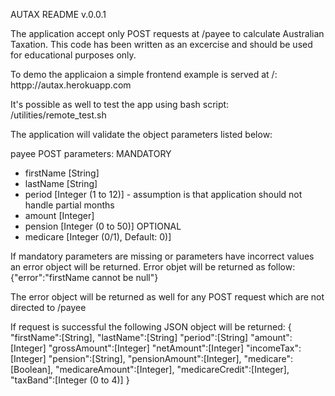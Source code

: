 AUTAX README v.0.0.1

The application accept only POST requests at /payee to calculate Australian Taxation.
This code has been written as an excercise and should be used for educational purposes only.

To demo the applicaion a simple frontend example is served at /:
httpp://autax.herokuapp.com

It's possible as well to test the app using bash script:
/utilities/remote_test.sh

The application will validate the object parameters listed below:

payee POST parameters:
MANDATORY
- firstName [String]
- lastName [String]
- period [Integer (1 to 12)] - assumption is that application should not handle partial months
- amount [Integer]
- pension [Integer (0 to 50)]
OPTIONAL
- medicare [Integer (0/1), Default: 0)]

If mandatory parameters are missing or parameters have incorrect values an error object will be returned.
Error objet will be returned as follow:
{"error":"firstName cannot be null"}

The error object will be returned as well for any POST request which are not directed to /payee

If request is successful the following JSON object will be returned:
{
    "firstName":[String],
    "lastName":[String]
    "period":[String]
    "amount":[Integer]
    "grossAmount":[Integer]
    "netAmount":[Integer]
    "incomeTax":[Integer]
    "pension":[String],
    "pensionAmount":[Integer],
    "medicare":[Boolean],
    "medicareAmount":[Integer],
    "medicareCredit":[Integer],
    "taxBand":[Integer (0 to 4)]
}
